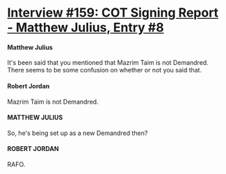 # [Interview #159: COT Signing Report - Matthew Julius, Entry #8](https://www.theoryland.com/intvmain.php?i=159#8)

#### Matthew Julius

It's been said that you mentioned that Mazrim Taim is not Demandred. There seems to be some confusion on whether or not you said that.

#### Robert Jordan

Mazrim Taim is not Demandred.

#### MATTHEW JULIUS

So, he's being set up as a new Demandred then?

#### ROBERT JORDAN

RAFO.

